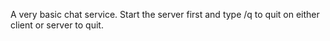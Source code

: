 A very basic chat service.  Start the server first and type /q to quit on either client or server to quit.